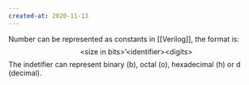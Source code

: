 ```yaml
---
created-at: 2020-11-13
---
```

Number can be represented as constants in [[Verilog]], the format is:
$$
\text{<size in bits>'<identifier><digits>}
$$
The indetifier can represent binary (b), octal (o), hexadecimal (h) or d (decimal).